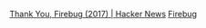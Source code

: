 
[Thank You, Firebug (2017) | Hacker News](https://news.ycombinator.com/item?id=32395518)
[Firebug](https://getfirebug.com/)
